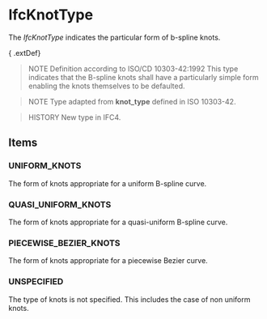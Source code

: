 # IfcKnotType

The _IfcKnotType_ indicates the particular form of b-spline knots.<!-- end of definition -->

{ .extDef}
> NOTE Definition according to ISO/CD 10303-42:1992
> This type indicates that the B-spline knots shall have a particularly simple form enabling the knots themselves to be defaulted.

> NOTE Type adapted from **knot_type** defined in ISO 10303-42.

> HISTORY New type in IFC4.

## Items

### UNIFORM_KNOTS
The form of knots appropriate for a uniform B-spline curve.

### QUASI_UNIFORM_KNOTS
The form of knots appropriate for a quasi-uniform B-spline curve.

### PIECEWISE_BEZIER_KNOTS
The form of knots appropriate for a piecewise Bezier curve.

### UNSPECIFIED
The type of knots is not specified. This includes the case of non uniform knots.
